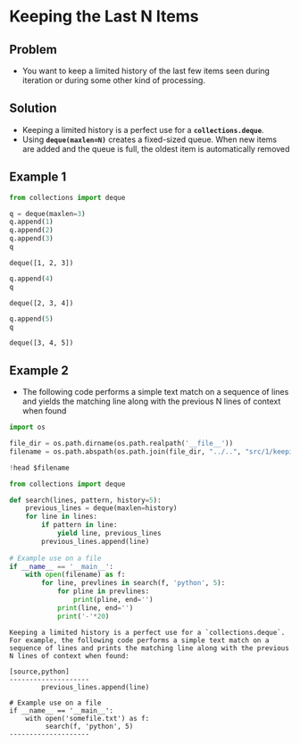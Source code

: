 
# Keeping the Last N Items

## Problem

- You want to keep a limited history of the last few items seen during iteration or during some other kind of processing.

## Solution
- Keeping a limited history is a perfect use for a __`collections.deque`__.
- Using __`deque(maxlen=N)`__ creates a fixed-sized queue. When new items are added and the queue is full, the oldest item is automatically removed

## Example 1


```python
from collections import deque

q = deque(maxlen=3) 
q.append(1)
q.append(2)
q.append(3)
q
```




    deque([1, 2, 3])




```python
q.append(4)
q
```




    deque([2, 3, 4])




```python
q.append(5)
q
```




    deque([3, 4, 5])



## Example 2
- The following code performs a simple text match on a sequence of lines and yields the matching line along with the previous N lines of context when found


```python
import os

file_dir = os.path.dirname(os.path.realpath('__file__'))
filename = os.path.abspath(os.path.join(file_dir, "../..", "src/1/keeping_the_last_n_items/somefile.txt"))
```


```python
!head $filename
```

    
    
    
    
    
    
    
    
    
    



```python
from collections import deque

def search(lines, pattern, history=5):
    previous_lines = deque(maxlen=history) 
    for line in lines:
        if pattern in line:
            yield line, previous_lines
        previous_lines.append(line)
        
# Example use on a file
if __name__ == '__main__':
    with open(filename) as f:
        for line, prevlines in search(f, 'python', 5):
            for pline in prevlines:
                print(pline, end='') 
            print(line, end='') 
            print('-'*20)
```

    Keeping a limited history is a perfect use for a `collections.deque`.
    For example, the following code performs a simple text match on a
    sequence of lines and prints the matching line along with the previous
    N lines of context when found:
    
    [source,python]
    --------------------
            previous_lines.append(line)
    
    # Example use on a file
    if __name__ == '__main__':
        with open('somefile.txt') as f:
             search(f, 'python', 5)
    --------------------

